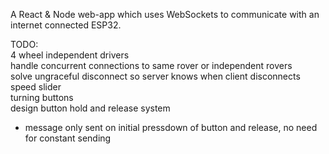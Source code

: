 A React &amp; Node web-app which uses WebSockets to communicate with an internet connected ESP32. <br>

TODO: <br>
4 wheel independent drivers <br>
handle concurrent connections to same rover or independent rovers <br>
solve ungraceful disconnect so server knows when client disconnects <br>
speed slider <br>
turning buttons <br>
design button hold and release system <br>
 - message only sent on initial pressdown of button and release, no need for constant sending <br>
